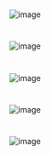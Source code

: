#
![image](https://user-images.githubusercontent.com/93000522/196212453-b6447228-ce52-40ce-b896-95d1682cb775.png)
#
![image](https://user-images.githubusercontent.com/93000522/196215532-3a6fc4c3-19f7-4b7e-bad7-d00b75804d28.png)
#
![image](https://user-images.githubusercontent.com/93000522/196215621-16c64a83-4187-4844-9ce1-31dbfe1ff143.png)
#
![image](https://user-images.githubusercontent.com/93000522/196216071-a752a13b-cce9-421c-840d-0f5e9410fa02.png)
#
![image](https://user-images.githubusercontent.com/93000522/196216148-aac1be8f-888b-404b-abca-5369eb4281d4.png)